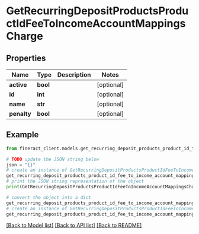 # GetRecurringDepositProductsProductIdFeeToIncomeAccountMappingsCharge


## Properties

Name | Type | Description | Notes
------------ | ------------- | ------------- | -------------
**active** | **bool** |  | [optional] 
**id** | **int** |  | [optional] 
**name** | **str** |  | [optional] 
**penalty** | **bool** |  | [optional] 

## Example

```python
from fineract_client.models.get_recurring_deposit_products_product_id_fee_to_income_account_mappings_charge import GetRecurringDepositProductsProductIdFeeToIncomeAccountMappingsCharge

# TODO update the JSON string below
json = "{}"
# create an instance of GetRecurringDepositProductsProductIdFeeToIncomeAccountMappingsCharge from a JSON string
get_recurring_deposit_products_product_id_fee_to_income_account_mappings_charge_instance = GetRecurringDepositProductsProductIdFeeToIncomeAccountMappingsCharge.from_json(json)
# print the JSON string representation of the object
print(GetRecurringDepositProductsProductIdFeeToIncomeAccountMappingsCharge.to_json())

# convert the object into a dict
get_recurring_deposit_products_product_id_fee_to_income_account_mappings_charge_dict = get_recurring_deposit_products_product_id_fee_to_income_account_mappings_charge_instance.to_dict()
# create an instance of GetRecurringDepositProductsProductIdFeeToIncomeAccountMappingsCharge from a dict
get_recurring_deposit_products_product_id_fee_to_income_account_mappings_charge_from_dict = GetRecurringDepositProductsProductIdFeeToIncomeAccountMappingsCharge.from_dict(get_recurring_deposit_products_product_id_fee_to_income_account_mappings_charge_dict)
```
[[Back to Model list]](../README.md#documentation-for-models) [[Back to API list]](../README.md#documentation-for-api-endpoints) [[Back to README]](../README.md)


